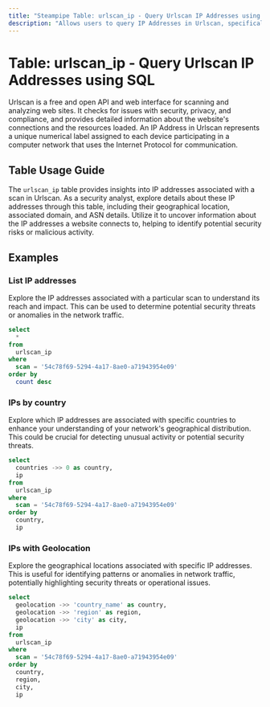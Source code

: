 ```yaml
---
title: "Steampipe Table: urlscan_ip - Query Urlscan IP Addresses using SQL"
description: "Allows users to query IP Addresses in Urlscan, specifically to retrieve information about the IP addresses associated with a scan, providing insights into the IP addresses that a website connects to."
---
```


# Table: urlscan_ip - Query Urlscan IP Addresses using SQL

Urlscan is a free and open API and web interface for scanning and analyzing web sites. It checks for issues with security, privacy, and compliance, and provides detailed information about the website's connections and the resources loaded. An IP Address in Urlscan represents a unique numerical label assigned to each device participating in a computer network that uses the Internet Protocol for communication.

## Table Usage Guide

The `urlscan_ip` table provides insights into IP addresses associated with a scan in Urlscan. As a security analyst, explore details about these IP addresses through this table, including their geographical location, associated domain, and ASN details. Utilize it to uncover information about the IP addresses a website connects to, helping to identify potential security risks or malicious activity.

## Examples

### List IP addresses
Explore the IP addresses associated with a particular scan to understand its reach and impact. This can be used to determine potential security threats or anomalies in the network traffic.

```sql
select
  *
from
  urlscan_ip
where
  scan = '54c78f69-5294-4a17-8ae0-a71943954e09'
order by
  count desc
```

### IPs by country
Explore which IP addresses are associated with specific countries to enhance your understanding of your network's geographical distribution. This could be crucial for detecting unusual activity or potential security threats.

```sql
select
  countries ->> 0 as country,
  ip
from
  urlscan_ip
where
  scan = '54c78f69-5294-4a17-8ae0-a71943954e09'
order by
  country,
  ip
```

### IPs with Geolocation
Explore the geographical locations associated with specific IP addresses. This is useful for identifying patterns or anomalies in network traffic, potentially highlighting security threats or operational issues.

```sql
select
  geolocation ->> 'country_name' as country,
  geolocation ->> 'region' as region,
  geolocation ->> 'city' as city,
  ip
from
  urlscan_ip
where
  scan = '54c78f69-5294-4a17-8ae0-a71943954e09'
order by
  country,
  region,
  city,
  ip
```